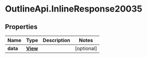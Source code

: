 # OutlineApi.InlineResponse20035

## Properties
Name | Type | Description | Notes
------------ | ------------- | ------------- | -------------
**data** | [**View**](View.md) |  | [optional] 
